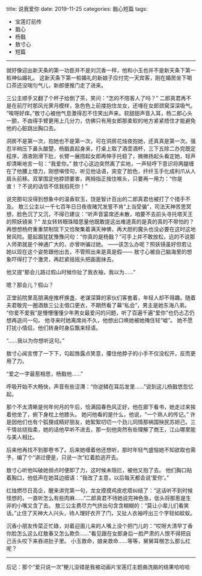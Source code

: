 title:	说我爱你
date:	2019-11-25
categories: 戬心短篇
tags:
- 宝莲灯前传
- 戬心
- 杨戬
- 敖寸心
- 短篇
---

就好像迎出新天条的第一功臣并不是刘沉香一样，他和小玉也并不是新天条下第一桩神仙婚礼。<!--more-->
这新天条下第一桩婚礼的新娘子应付完一天宾客，刚在婚房坐下喝口茶还没喘匀气儿，新郎便推门走了进来。

三公主顺手又翻了个杯子给倒了茶，笑问：“怎的不陪客人了吗？”
二郎真君再不是在前厅时那风光霁月模样，急色色上前搂抱住龙女，还埋在女郎颈窝深深吸气。
“唉呀好痒。”敖寸心被他气息激得忍不住笑出声来。软甜甜声音入耳，杨二郎心头一颤，不由得手臂更用上几分力，仿佛只有用女郎那柔软的地方紧紧捂住才能避免他的心脏跳出胸口去。

洞房不是第一次，抱她也不是第一次，可在洞房花烛夜抱她，还真真是第一次。强忍半晌压下鼻头酸楚，杨戬直起身来，打桌上取了酒壶酒杯，三下五除二办完既定程序，酒液刚滑下肚，长臂一展捞起女郎再伸手托稳了，微微扬起头看定她，轻声却清晰地言一句：“我爱你。”
敖寸心这边突然离了实地，一声轻呼下意识将两腿缠在了他腰上借力，刚想嗔怪句，听见他话语，突变了脸色，纤纤玉手化成利爪从人肩头前移。双掌围定他脖颈要害，两拇指正按住喉头，只要再一用力：“你是谁！？不说的话信不信我掐死你！”

说完那句没得到想象中的温香软玉，饶是智计百出的二郎真君也被打了个措手不及。
敖三公主以一千七百年日日夜夜赌咒发誓不肯“上当受骗”，司法天神苦思冥想，脸色沉了又沉，不得已建议：“听声音宴席还未散，咱要不去前头寻托塔天王的照妖镜来？”
龙女转转眼珠暗思量他既敢提这出难道真的是真的真的不带怕的？再想想杨府重重禁制现下又恰聚集着满天神佛，再大胆的魔头也没必要在这时这地冒风险。蹙起眉犹犹豫豫问句：“你真的是杨戬？”可手上并不敢放松，远的不说那人师弟就是个神通广大的，亦曾哄骗过她。
——该怎么办呢？照妖镜虽好但若让她以现在这个姿势跟他出去，不管照出来是真是假——
敖寸心被自己脑海里的想象吓得打了个激灵，再赶紧摇摇头把画面抹去。

他又提“那会儿路过假山时候你扯了我衣袖，我以为……”

嗯？那会儿？假山？

正堂前院里高朋满座推杯换盏，老谋深算的家伙们客套着，年轻人却不得趣。随着夫君敬完一圈酒敖三公主借口更衣，不期然看了幕“私会”，男主是她东海八弟。
“你爱不爱我”是懵懵懂懂少年男女最爱问的问题，听了百遍千遍“爱你”也仍忐忑仍想再追问一句。
他寻来时她离席尚不久，他想出口唤她被她掩住轻“嘘”。
她不愿打扰小情侣，他们转身时身后飘来轻语。

“……我以为你想听这句。”

敖寸心闻言愣了一下下，勾起唇露点笑意，攥住他脖子的小手不仅没松开，反而更用了力。

“爱之一字最惹相思，杨戬他……”

呼吸开始不大畅快，声音有些涩滞：“你逆鳞在耳后发里……”说到这儿杨戬悠忽忆起。

那个不太清晰是何年何月的午后，恰满园春色风正好，他在廊下看书，她走过来挨着他坐了，俯下身枕上他膝头。
她问他看的是什么，他说，“一个熟人的传记。”
许是因他们也有个狐狸成精好朋友，她絮絮叨叨一个劲儿同情那祸国殃民苏妲己。三千情丝绕指柔，她的话他早听不进去，那一刻他突然有些理解了商王，江山哪里能与美人相比。

后来他再找不到那卷书了。后来她缠着他还想听，那时年轻气盛恼她不知欲取也需予，编了个“讲过便是，只说一次”红着脸逃开去。

敖寸心听他叫破她弱点时便卸了力，这时候未阻拦，被他又抱了去。
他们胸口贴着胸口，他低声在她耳边细语：“我改了主意，以后每天都会说‘爱你’。”

红烛燃尽日高企，醒来讲完第一句，龙女摸摸鸡皮疙瘩纠结了：“这话听不到时候怪想的，一直听怎么有些肉麻……”二郎真君不待她说完神色急，低头将那惹是生非的小嘴又含了去。
敖三公主费尽力气挤出句含含糊糊的：“莫让小辈儿们看笑话。”止住了天神大人兴头，待人理好衣开了门，又扯人衣袖哼出三个字轻如蚊蚁。

沉香小朋友传菜正忙碌，对着迎面儿来的人嘴上没个把门儿的：“哎呀大清早丁香你脸怎么这么红敖春又怎么欺负……”看见跟在女郎身后一脸严肃的人恨不得把自己舌头咬下来吞进肚子里。
小玉救命，娘亲救命……等等，舅舅耳根怎么那么红呢？

---
后记：那个“爱只说一次”梗儿没错是我被动画片宝莲灯主题曲洗脑的结果哈哈哈